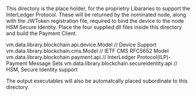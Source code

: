 
This directory is the place holder, for the proprietry Libararies to support the InterLedger Protocol.
These will be returned by the nominated node, along with the JWToken registration file, required to bind the device to the node HSM Secure Identity.
Place the four supplied dll files inside this directory and build the Payment Client.

vm.data.library.blockchain.api.device.Model // Device Support
vm.data.library.blockchain.cms.Model        // IETF CMS RFC5652 Model
vm.data.library.blockchain.payment.api          // InterLedger Protocol(ILP)-Payment Message Sets
vm.data.library.blockchain.secureidentity.api  // HSM, Secure Identity support

The output executables will also be automatcally placed subordinate to this directory.
